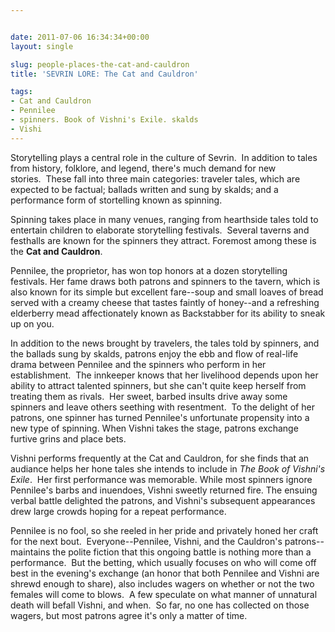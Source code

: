 ```yaml
---


date: 2011-07-06 16:34:34+00:00
layout: single

slug: people-places-the-cat-and-cauldron
title: 'SEVRIN LORE: The Cat and Cauldron'

tags:
- Cat and Cauldron
- Pennilee
- spinners. Book of Vishni's Exile. skalds
- Vishi
---
```


Storytelling plays a central role in the culture of Sevrin.  In addition to tales from history, folklore, and legend, there's much demand for new stories.  These fall into three main categories: traveler tales, which are expected to be factual; ballads written and sung by skalds; and a performance form of stortelling known as spinning.

Spinning takes place in many venues, ranging from hearthside tales told to entertain children to elaborate storytelling festivals.  Several taverns and festhalls are known for the spinners they attract. Foremost among these is the **Cat and Cauldron**.

Pennilee, the proprietor, has won top honors at a dozen storytelling festivals. Her fame draws both patrons and spinners to the tavern, which is also known for its simple but excellent fare--soup and small loaves of bread served with a creamy cheese that tastes faintly of honey--and a refreshing elderberry mead affectionately known as Backstabber for its ability to sneak up on you.

In addition to the news brought by travelers, the tales told by spinners, and the ballads sung by skalds, patrons enjoy the ebb and flow of real-life drama between Pennilee and the spinners who perform in her establishment.  The innkeeper knows that her livelihood depends upon her ability to attract talented spinners, but she can't quite keep herself from treating them as rivals.  Her sweet, barbed insults drive away some spinners and leave others seething with resentment.  To the delight of her patrons, one spinner has turned Pennilee's unfortunate propensity into a new type of spinning. When Vishni takes the stage, patrons exchange furtive grins and place bets.

Vishni performs frequently at the Cat and Cauldron, for she finds that an audiance helps her hone tales she intends to include in _The Book of Vishni's Exile_.  Her first performance was memorable. While most spinners ignore Pennilee's barbs and inuendoes, Vishni sweetly returned fire. The ensuing verbal battle delighted the patrons, and Vishni's subsequent appearances drew large crowds hoping for a repeat performance.

Pennilee is no fool, so she reeled in her pride and privately honed her craft for the next bout.  Everyone--Pennilee, Vishni, and the Cauldron's patrons--maintains the polite fiction that this ongoing battle is nothing more than a performance.  But the betting, which usually focuses on who will come off best in the evening's exchange (an honor that both Pennilee and Vishni are shrewd enough to share), also includes wagers on whether or not the two females will come to blows.  A few speculate on what manner of unnatural death will befall Vishni, and when.  So far, no one has collected on those wagers, but most patrons agree it's only a matter of time.
